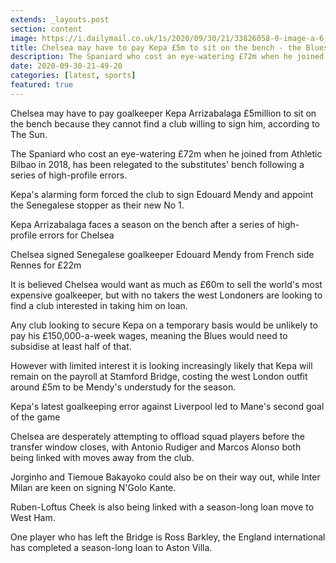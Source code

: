 ```yaml
---
extends: _layouts.post
section: content
image: https://i.dailymail.co.uk/1s/2020/09/30/21/33826058-0-image-a-6_1601497878556.jpg 
title: Chelsea may have to pay Kepa £5m to sit on the bench - the Blues are attempting loan him out 
description: The Spaniard who cost an eye-watering £72m when he joined from Athletic Bilbao in 2018, has been relegated to the substitutes bench following a series of high-profile errors. 
date: 2020-09-30-21-49-20 
categories: [latest, sports] 
featured: true 
--- 
```

Chelsea may have to pay goalkeeper Kepa Arrizabalaga £5million to sit on the bench because they cannot find a club willing to sign him, according to The Sun.  

The Spaniard who cost an eye-watering £72m when he joined from Athletic Bilbao in 2018, has been relegated to the substitutes' bench following a series of high-profile errors.  

Kepa's alarming form forced the club to sign Edouard Mendy and appoint the Senegalese stopper as their new No 1. 

Kepa Arrizabalaga faces a season on the bench after a series of high-profile errors for Chelsea

Chelsea signed Senegalese goalkeeper Edouard Mendy from French side Rennes for £22m

It is believed Chelsea would want as much as £60m to sell the world's most expensive goalkeeper, but with no takers the west Londoners are looking to find a club interested in taking him on loan.  

Any club looking to secure Kepa on a temporary basis would be unlikely to pay his £150,000-a-week wages, meaning the Blues would need to subsidise at least half of that.

However with limited interest it is looking increasingly likely that Kepa will remain on the payroll at Stamford Bridge, costing the west London outfit around £5m to be Mendy's understudy for the season. 

Kepa's latest goalkeeping error against Liverpool led to Mane's second goal of the game

Chelsea are desperately attempting to offload squad players before the transfer window closes, with Antonio Rudiger and Marcos Alonso both being linked with moves away from the club.

Jorginho and Tiemoue Bakayoko could also be on their way out, while Inter Milan are keen on signing N'Golo Kante.

Ruben-Loftus Cheek is also being linked with a season-long loan move to West Ham. 

One player who has left the Bridge is Ross Barkley, the England international has completed a season-long loan to Aston Villa.

